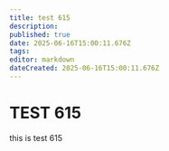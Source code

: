 ```yaml
---
title: test 615
description: 
published: true
date: 2025-06-16T15:00:11.676Z
tags: 
editor: markdown
dateCreated: 2025-06-16T15:00:11.676Z
---
```


# TEST 615
this is test 615
